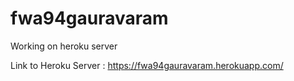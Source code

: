 # fwa94gauravaram

Working on heroku server

Link to Heroku Server : https://fwa94gauravaram.herokuapp.com/
